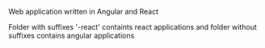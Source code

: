 Web application written in Angular and React

Folder with suffixes '-react' containts react applications and folder without suffixes contains angular applications
